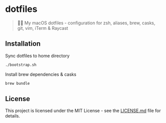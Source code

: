 # dotfiles

> 👨‍💻️ My macOS dotfiles - configuration for zsh, aliases, brew, casks, git, vim, iTerm & Raycast

## Installation

Sync dotfiles to home directory

```bash
./bootstrap.sh
```

Install brew dependencies & casks

```bash
brew bundle
```

## License

This project is licensed under the MIT License - see the [LICENSE.md](LICENSE.md) file for details.
